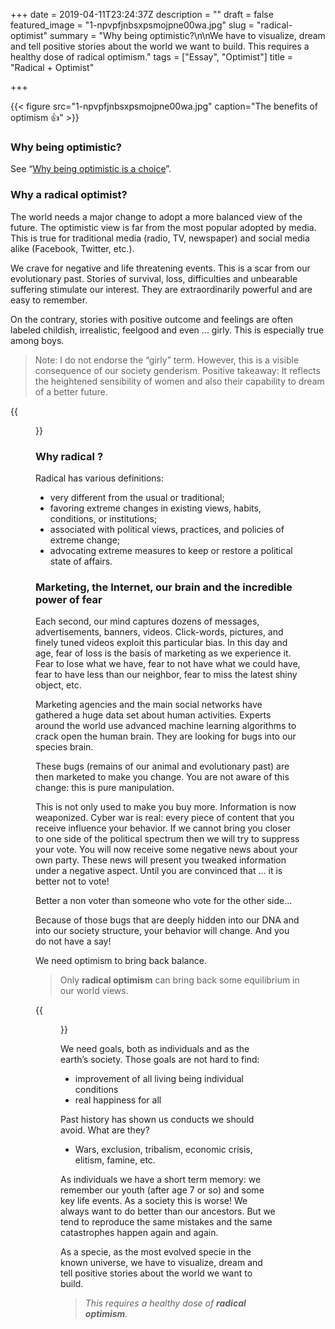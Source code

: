 +++
date = 2019-04-11T23:24:37Z
description = ""
draft = false
featured_image = "1-npvpfjnbsxpsmojpne00wa.jpg"
slug = "radical-optimist"
summary = "Why being optimistic?\n\nWe have to visualize, dream and tell positive stories about the world we want to build. This requires a healthy dose of radical optimism."
tags = ["Essay", "Optimist"]
title = "Radical + Optimist"

+++

{{< figure src="1-npvpfjnbsxpsmojpne00wa.jpg" caption="The benefits of optimism 👍" >}}


### Why being optimistic?

See “[Why being optimistic is a choice](being-optimistic-is-a-choice.md)”.

### Why a radical optimist?

The world needs a major change to adopt a more balanced view of the future. The optimistic view is far from the most popular adopted by media. This is true for traditional media (radio, TV, newspaper) and social media alike (Facebook, Twitter, etc.).

We crave for negative and life threatening events. This is a scar from our evolutionary past. Stories of survival, loss, difficulties and unbearable suffering stimulate our interest. They are extraordinarily powerful and are easy to remember.

On the contrary, stories with positive outcome and feelings are often labeled childish, irrealistic, feelgood and even … girly. This is especially true among boys.

> Note: I do not endorse the “girly” term. However, this is a visible consequence of our society genderism. Positive takeaway: It reflects the heightened sensibility of women and also their capability to dream of a better future.

{{<figure src="1-ocy280rxjett-iyfsw4r4q.png" >}}

### Why radical ?

Radical has various definitions:

* very different from the usual or traditional;
* favoring extreme changes in existing views, habits, conditions, or institutions;
* associated with political views, practices, and policies of extreme change;
* advocating extreme measures to keep or restore a political state of affairs.

### Marketing, the Internet, our brain and the incredible power of fear

Each second, our mind captures dozens of messages, advertisements, banners, videos. Click-words, pictures, and finely tuned videos exploit this particular bias. In this day and age, fear of loss is the basis of marketing as we experience it. Fear to lose what we have, fear to not have what we could have, fear to have less than our neighbor, fear to miss the latest shiny object, etc.

Marketing agencies and the main social networks have gathered a huge data set about human activities. Experts around the world use advanced machine learning algorithms to crack open the human brain. They are looking for bugs into our species brain.

These bugs (remains of our animal and evolutionary past) are then marketed to make you change. You are not aware of this change: this is pure manipulation.

This is not only used to make you buy more. Information is now weaponized. Cyber war is real: every piece of content that you receive influence your behavior. If we cannot bring you closer to one side of the political spectrum then we will try to suppress your vote. You will now receive some negative news about your own party. These news will present you tweaked information under a negative aspect. Until you are convinced that … it is better not to vote!

Better a non voter than someone who vote for the other side…

Because of those bugs that are deeply hidden into our DNA and into our society structure, your behavior will change. And you do not have a say!

We need optimism to bring back balance.

> Only **radical optimism** can bring back some equilibrium in our world views.

{{<figure src="1-sjuc9i7otsefcfqb87jvra.jpg" >}}

We need goals, both as individuals and as the earth’s society. Those goals are not hard to find:

* improvement of all living being individual conditions
* real happiness for all

Past history has shown us conducts we should avoid. What are they?

* Wars, exclusion, tribalism, economic crisis, elitism, famine, etc.

As individuals we have a short term memory: we remember our youth (after age 7 or so) and some key life events. As a society this is worse! We always want to do better than our ancestors. But we tend to reproduce the same mistakes and the same catastrophes happen again and again.

As a specie, as the most evolved specie in the known universe, we have to visualize, dream and tell positive stories about the world we want to build.

> _This requires a healthy dose of_ **_radical optimism_**_._

